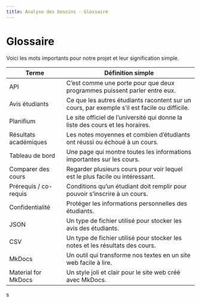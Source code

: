 ```yaml
---
title: Analyse des besoins - Glossaire
---
```


# Glossaire

Voici les mots importants pour notre projet et leur signification simple.

| Terme | Définition simple |
|-------|-----------------|
| API | C’est comme une porte pour que deux programmes puissent parler entre eux. |
| Avis étudiants | Ce que les autres étudiants racontent sur un cours, par exemple s’il est facile ou difficile. |
| Planifium | Le site officiel de l’université qui donne la liste des cours et les horaires. |
| Résultats académiques | Les notes moyennes et combien d’étudiants ont réussi ou échoué à un cours. |
| Tableau de bord | Une page qui montre toutes les informations importantes sur les cours. |
| Comparer des cours | Regarder plusieurs cours pour voir lequel est le plus facile ou intéressant. |
| Prérequis / co-requis | Conditions qu’un étudiant doit remplir pour pouvoir s’inscrire à un cours. |
| Confidentialité | Protéger les informations personnelles des étudiants. |
| JSON | Un type de fichier utilisé pour stocker les avis des étudiants. |
| CSV | Un type de fichier utilisé pour stocker les notes et les résultats des cours. |
| MkDocs | Un outil qui transforme nos textes en un site web facile à lire. |
| Material for MkDocs | Un style joli et clair pour le site web créé avec MkDocs. |
s